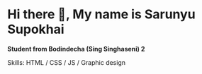 # Hi there 👋, My name is Sarunyu Supokhai
**Student from Bodindecha (Sing Singhaseni) 2**

Skills: HTML / CSS / JS / Graphic design
